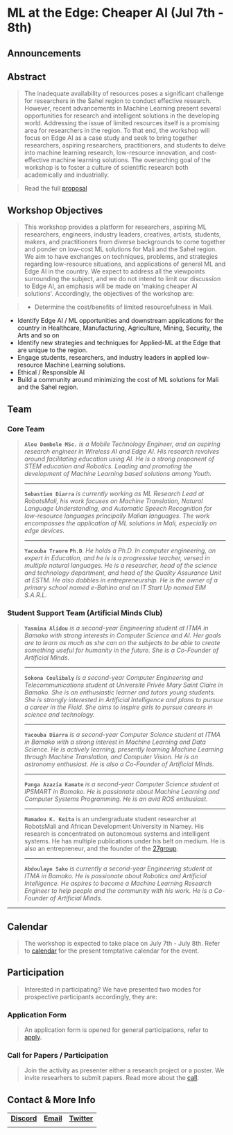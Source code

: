 # ML at the Edge: Cheaper AI (Jul 7th - 8th)

## Announcements

## Abstract
> The inadequate availability of resources poses a significant challenge for researchers in the Sahel region to conduct effective research. However, recent advancements in Machine Learning present several opportunities for research and intelligent solutions in the developing world. Addressing the issue of limited resources itself is a promising area for researchers in the region. To that end, the workshop will focus on Edge AI as a case study and seek to bring together researchers, aspiring researchers, practitioners, and students to delve into machine learning research, low-resource innovation, and cost-effective machine learning solutions. The overarching goal of the workshop is to foster a culture of scientific research both academically and industrially.

> Read the full [proposal](../Proposal_EdgeAI_Workshop.pdf)

## Workshop Objectives

> This workshop provides a platform for researchers, aspiring ML researchers, engineers, industry leaders, creatives, artists, students, makers, and practitioners from diverse backgrounds to come together and ponder on low-cost ML solutions for Mali and the Sahel region. We aim to have exchanges on techniques, problems, and strategies regarding low-resource situations, and applications of general ML and Edge AI in the country. We expect to address all the viewpoints surrounding the subject, and we do not intend to limit our discussion to Edge AI, an emphasis will be made on 'making cheaper AI solutions'. Accordingly, the objectives of the workshop are:

> - Determine the cost/benefits of limited resourcefulness in Mali.
- Identify Edge AI / ML opportunities and downstream applications for the country in Healthcare, Manufacturing, Agriculture, Mining, Security, the Arts and so on
- Identify new strategies and techniques for Applied-ML at the Edge that are unique to the region.
- Engage students, researchers, and industry leaders in applied low-resource Machine Learning solutions.
- Ethical / Responsible AI
- Build a community around minimizing the cost of ML solutions for Mali and the Sahel region.


## Team

### Core Team

> **`Alou Dembele MSc.`** *is a Mobile Technology Engineer, and an aspiring research engineer in Wireless AI and Edge AI. His research revolves around facilitating education using AI. He is a strong proponent of STEM education and Robotics. Leading and promoting the development of Machine Learning based solutions among Youth.*
>
> ---
>
> **`Sebastien Diarra`** *is currently working as ML Research Lead at RobotsMali, his work focuses on Machine Translation, Natural Language Understanding, and Automatic Speech Recognition for low-resource languages principally Malian languages. The work encompasses the application of ML solutions in Mali, especially on edge devices.*
>
> ---
>
> **`Yacouba Traore`** **`Ph.D`**. *He holds a Ph.D. In computer engineering, an expert in Education, and he is is a progressive teacher, versed in multiple natural languages. He is a researcher, head of the science and technology department, and head of the Quality Assurance Unit at ESTM.  He also dabbles in entrepreneurship. He is the owner of a primary school named e-Bahina and an IT Start Up named EIM S.A.R.L.*

### Student Support Team (Artificial Minds Club)

> **`Yasmina Alidou`** *is a second-year Engineering student at  ITMA in Bamako with strong interests in Computer Science and AI. Her goals are to learn as much as she can on the subjects to be able to create something useful for humanity in the future. She is a Co-Founder of Artificial Minds.*
>
> ---
>
> **`Sokona Coulibaly`** *is a second-year Computer Engineering and Telecommunications student at Université Privée Mary Saint Claire in Bamako. She is an enthusiastic learner and tutors young students. She is strongly interested in Artificial Intelligence and plans to pursue a career in the Field. She aims to inspire girls to pursue careers in science and technology.*
>
> ---
>
> **`Yacouba Diarra`** *is a second-year Computer Science student at ITMA in Bamako with a strong interest in Machine Learning and Data Science. He is actively learning, presently learning Machine Learning through Machine Translation, and Computer Vision. He is an astronomy enthusiast. He is also a Co-Founder of Artificial Minds.*
>
> ---
>
> **`Panga Azazia Kamate`** *is a second-year Computer Science student at IPSMART in Bamako. He is passionate about Machine Learning and Computer Systems Programming. He is an avid ROS enthusiast.*
>
> ---
>
>**`Mamadou K. Keita`** is an undergraduate student researcher at RobotsMali and African Development University in Niamey. His research is concentrated on autonomous systems and intelligent systems. He has multiple publications under his belt on medium. He is also an entrepreneur, and the founder of the [27group](https://27group.tech).
>
>---
>
> **`Abdoulaye Sako`** *is currently a second-year Engineering student at ITMA in Bamako. He is passionate about Robotics and Artificial Intelligence. He aspires to become a Machine Learning Research Engineer to help people and the community with his work. He is a Co-Founder of Artificial Minds.*

---

## Calendar
> The workshop is expected to take place on July 7th - July 8th. Refer to [calendar](./program/) for the present temptative calendar for the event.

## Participation
> Interested in participating? We have presented two modes for prospective participants accordingly, they are:

### Application Form
> An application form is opened for general participations, refer to [apply](./application/).

### Call for Papers / Participation
> Join the activity as presenter either a research project or a poster. We invite researhers to submit papers. Read more about the [call](./call_paper/).

## Contact & More Info
|    |    |    |
|:--:|:--:|:--:|
| **[Discord](https://discord.gg/G4EVEK4jPe)** | **[Email](mailto:sdiarra@robotsmali.org)** | **[Twitter](https://twitter.com/mali_ml223)** |
||
